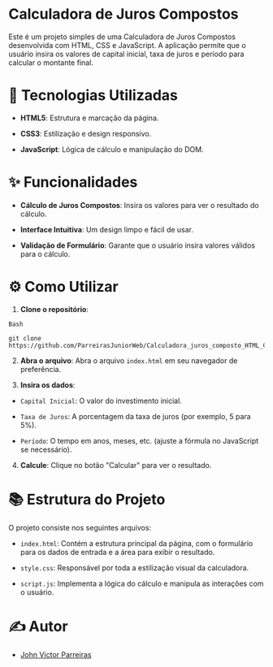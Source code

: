 # Calculadora de Juros Compostos
Este é um projeto simples de uma Calculadora de Juros Compostos desenvolvida com HTML, CSS e JavaScript. A aplicação permite que o usuário insira os valores de capital inicial, taxa de juros e período para calcular o montante final.

# 🚀 Tecnologias Utilizadas
 - **HTML5**: Estrutura e marcação da página.

 - **CSS3**: Estilização e design responsivo.

 - **JavaScript**: Lógica de cálculo e manipulação do DOM.

# ✨ Funcionalidades
 - **Cálculo de Juros Compostos**: Insira os valores para ver o resultado do cálculo.

 - **Interface Intuitiva**: Um design limpo e fácil de usar.

 - **Validação de Formulário**: Garante que o usuário insira valores válidos para o cálculo.

# ⚙️ Como Utilizar
1. **Clone o repositório**:
```
Bash

git clone https://github.com/ParreirasJuniorWeb/Calculadora_juros_composto_HTML_CSS_javascript.git
```
2. **Abra o arquivo**:
Abra o arquivo `index.html` em seu navegador de preferência.

3. **Insira os dados**:

 - `Capital Inicial`: O valor do investimento inicial.

 - `Taxa de Juros`: A porcentagem da taxa de juros (por exemplo, 5 para 5%).

 - `Período`: O tempo em anos, meses, etc. (ajuste a fórmula no JavaScript se necessário).

4. **Calcule**:
Clique no botão "Calcular" para ver o resultado.

# 📚 Estrutura do Projeto
O projeto consiste nos seguintes arquivos:

 - `index.html`: Contém a estrutura principal da página, com o formulário para os dados de entrada e a área para exibir o resultado.

 - `style.css`: Responsável por toda a estilização visual da calculadora.

 - `script.js`: Implementa a lógica do cálculo e manipula as interações com o usuário.

# ✍️ Autor
 - [John Victor Parreiras](https://www.google.com/search?q=https://github.com/ParreirasJuniorWeb)
